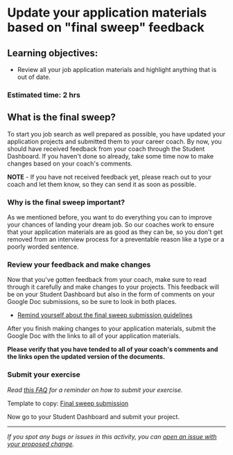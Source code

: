 # Update your application materials based on "final sweep" feedback

## Learning objectives:

- Review all your job application materials and highlight anything that is out of date.

### **Estimated time**: 2 hrs

## What is the final sweep?

To start you job search as well prepared as possible, you have updated your application projects and submitted them to your career coach. By now, you should have received feedback from your coach through the Student Dashboard. If you haven't done so already, take some time now to make changes based on your coach's comments.

**NOTE** - If you have not received feedback yet, please reach out to your coach and let them know, so they can send it as soon as possible.

### Why is the final sweep important?

As we mentioned before, you want to do everything you can to improve your chances of landing your dream job. So our coaches work to ensure that your application materials are as good as they can be, so you don't get removed from an interview process for a preventable reason like a type or a poorly worded sentence.

### Review your feedback and make changes

Now that you've gotten feedback from your coach, make sure to read through it carefully and make changes to your projects. This feedback will be on your Student Dashboard but also in the form of comments on your Google Doc submissions, so be sure to look in both places.

- [Remind yourself about the final sweep submission guidelines](https://github.com/matovu-farid/curriculum-professional-skills/blob/main/job-search/final-sweep.md)

After you finish making changes to your application materials, submit the Google Doc with the links to all of your application materials.

**Please verify that you have tended to all of your coach's comments and the links open the updated version of the documents.**

### Submit your exercise

_Read [this FAQ](https://microverse.zendesk.com/hc/en-us/articles/360061344234) for a reminder on how to submit your exercise._

Template to copy: [Final sweep submission](https://docs.google.com/document/d/1BbNMkB9b6hMgiF0x30y55vTAilsL58Tc1xLSboTR68o/edit#)

Now go to your Student Dashboard and submit your project.

---

_If you spot any bugs or issues in this activity, you can [open an issue with your proposed change](https://github.com/microverseinc/curriculum-transversal-skills/blob/main/git-github/articles/open_issue.md)._
